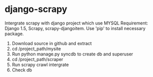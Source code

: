 # django-scrapy

Intergrate scrapy with django project which use MYSQL
Requirement: Django 1.5, Scrapy, scrapy-djangoitem. Use 'pip' to install necessary package.
1. Download source in github and extract
2. cd /project_path/mysite
3. Run python manage.py syncdb to create db and superuser
4. cd /project_path/scraper
5. Run scrapy crawl intergrate
6. Check db

